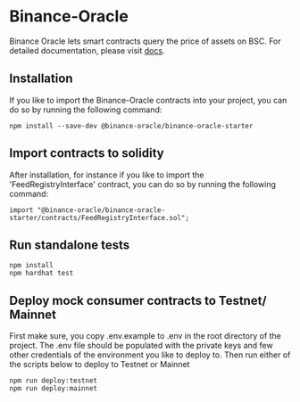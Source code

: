 
# Binance-Oracle
Binance Oracle lets smart contracts query the price of assets on BSC. For detailed documentation, please visit [docs](https://oracle.binance.com/docs).

## Installation
If you like to import the Binance-Oracle contracts into your project, you can do so by running the following command:
```shell
npm install --save-dev @binance-oracle/binance-oracle-starter
```
## Import contracts to solidity

After installation, for instance if you like to import the 'FeedRegistryInterface' contract, you can do so by running the following command:

```solidity 
import "@binance-oracle/binance-oracle-starter/contracts/FeedRegistryInterface.sol";
```


## Run standalone tests

```shell
npm install
npm hardhat test
```

## Deploy mock consumer contracts to Testnet/ Mainnet

First make sure, you copy .env.example to .env in the root directory of the project. 
The .env file should be populated with the private keys and few other credentials of the environment you like to deploy to.
Then run either of the scripts below to deploy to Testnet or Mainnet

```shell
npm run deploy:testnet
npm run deploy:mainnet
```



